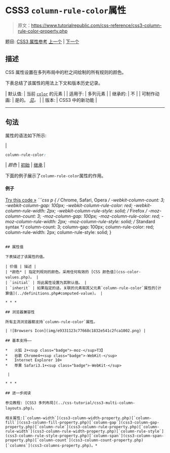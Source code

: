 # CSS3 `column-rule-color`属性

> 原文：<https://www.tutorialrepublic.com/css-reference/css3-column-rule-color-property.php>

题目: [CSS3 属性参考](css3-properties.php) [上一个](css3-column-rule-property.php) | [下一个](css3-column-rule-style-property.php)

## 描述

CSS 属性设置在多列布局中的栏之间绘制的所有规则的颜色。

下表总结了该属性的用法上下文和版本历史记录。

| 默认值: | 当前 [`color`](css-color-property.php) 的元素 |
| 适用于: | 多列元素 |
| 继承的: | 不 |
| 可制作动画: | 是的。 [*见*](css-animatable-properties.php)*。* |
| 版本: | CSS3 中的新功能 |

* * *

## 句法

属性的语法如下所示:

| 

```css
column-rule-color:
```

 | *颜色* &#124; [初始](../definitions.php#initial) &#124; [继承](../definitions.php#inherit) |

下面的例子展示了`column-rule-color`属性的作用。

#### 例子

[Try this code »](../codelab.php?topic=css3&file=column-rule-color-property "Try this code using online Editor") *```css
p {
    /* Chrome, Safari, Opera */
    -webkit-column-count: 3;
    -webkit-column-gap: 100px;
    -webkit-column-rule-color: red;
    -webkit-column-rule-width: 2px;
    -webkit-column-rule-style: solid;
    /* Firefox */
    -moz-column-count: 3;
    -moz-column-gap: 100px;
    -moz-column-rule-color: red;
    -moz-column-rule-width: 2px;
    -moz-column-rule-style: solid;
    /* Standard syntax */
    column-count: 3;
    column-gap: 100px;
    column-rule-color: red;
    column-rule-width: 2px;
    column-rule-style: solid;
}
```*  ** * *

## 属性值

下表描述了该属性的值。

| 价值 | 描述 |
| *颜色* | 指定列规则的颜色。采用任何有效的 [CSS 颜色值](css-color-values.php)。 |
| `initial` | 将此属性设置为其默认值。 |
| `inherit` | 如果指定的话，关联的元素取其父元素`column-rule-color`属性的[计算值](../definitions.php#computed-value)。 |

* * *

## 浏览器兼容性

所有主流浏览器都支持`column-rule-color`属性。

| ![Browsers Icon](img/e9331123c77668c1832e541c2fca1002.png) | 

## 基本支持——

*   火狐 2+<sup class="badge">-moz-</sup>T3】
*   谷歌 Chrome4+<sup class="badge">-WebKit-</sup>
*   Internet Explorer 10+
*   苹果 Safari3.1+<sup class="badge">-WebKit-</sup>

 |

* * *

## 进一步阅读

参见教程: [CSS3 多列布局](../css-tutorial/css3-multi-column-layouts.php)。

相关属性:[`column-width`](css3-column-width-property.php)[`column-fill`](css3-column-fill-property.php)[`column-gap`](css3-column-gap-property.php)[`column-rule`](css3-column-rule-property.php)[`column-rule-width`](css3-column-rule-width-property.php)[`column-rule-style`](css3-column-rule-style-property.php)[`column-span`](css3-column-span-property.php)[`column-count`](css3-column-count-property.php)[`columns`](css3-columns-property.php)。*
